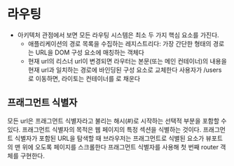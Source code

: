 # 라우팅

- 아키텍처 관점에서 보면 모든 라우팅 시스템은 최소 두 가지 핵심 요소를 가진다.
  - 애플리케이션의 경로 목록을 수집하는 레지스트리다:
    가장 간단한 형태의 경로는 URL을 DOM 구성 요소에 매칭하는 객체다
  - 현재 url의 리스너
    url이 변경되면 라우터는 본문(또는 메인 컨테이너)의 내용을 현재 url과 일치하는 경로에 바인딩된 구성 요소로 교체한다
    사용자가 /users 로 이동하면, 라이토는 컨테이너를 <app-list>로 채운다

## 프래그먼트 식별자

모든 url은 프래그먼트 식별자라고 불리는 해시(#)로 시작하는 선택적 부분을 포함할 수 있다.
프래그먼트 식별자의 목적은 웹 페이지의 특정 섹션을 식별하는 것이다.
프래그먼트 식별자가 포함된 URL을 탐색할 때 브라우저는 프래그먼트로 식별된 요소가 뷰포트의 맨 위에 오도록 페이지를 스크롤한다
프래그먼트 식별자를 사용해 첫 번째 router 객체를 구현한다.
